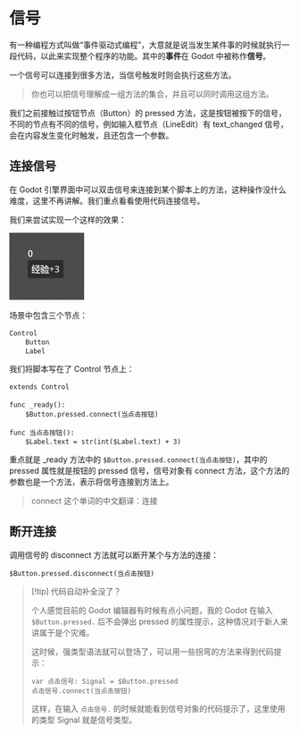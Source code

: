 # 信号

有一种编程方式叫做“事件驱动式编程”，大意就是说当发生某件事的时候就执行一段代码，以此来实现整个程序的功能。其中的**事件**在 Godot 中被称作**信号**。

一个信号可以连接到很多方法，当信号触发时则会执行这些方法。

> 你也可以把信号理解成一组方法的集合，并且可以同时调用这组方法。

我们之前接触过按钮节点（Button）的 pressed 方法，这是按钮被按下的信号，不同的节点有不同的信号，例如输入框节点（LineEdit）有 text_changed 信号，会在内容发生变化时触发，且还包含一个参数。

## 连接信号

在 Godot 引擎界面中可以双击信号来连接到某个脚本上的方法，这种操作没什么难度，这里不再讲解。我们重点看看使用代码连接信号。

我们来尝试实现一个这样的效果：

![+3](images/add3.gif)

场景中包含三个节点：

```
Control
    Button
    Label
```

我们将脚本写在了 Control 节点上：

```gdscript
extends Control

func _ready():
    $Button.pressed.connect(当点击按钮)

func 当点击按钮():
    $Label.text = str(int($Label.text) + 3)
```

重点就是 _ready 方法中的 `$Button.pressed.connect(当点击按钮)`，其中的 pressed 属性就是按钮的 pressed 信号，信号对象有 connect 方法，这个方法的参数也是一个方法，表示将信号连接到方法上。

> connect 这个单词的中文翻译：连接

## 断开连接

调用信号的 disconnect 方法就可以断开某个与方法的连接：

```gdscript
$Button.pressed.disconnect(当点击按钮)
```

> [!tip] 代码自动补全没了？
>
> 个人感觉目前的 Godot 编辑器有时候有点小问题，我的 Godot 在输入 `$Button.pressed.` 后不会弹出 pressed 的属性提示，这种情况对于新人来讲属于是个灾难。
>
> 这时候，强类型语法就可以登场了，可以用一些拐弯的方法来得到代码提示：
>
> ```gdscript
> var 点击信号: Signal = $Button.pressed
> 点击信号.connect(当点击按钮)
> ```
>
> 这样，在输入 `点击信号.` 的时候就能看到信号对象的代码提示了，这里使用的类型 Signal 就是信号类型。